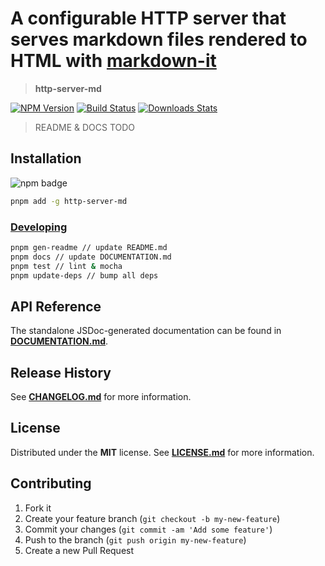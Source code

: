 # A configurable HTTP server that serves markdown files rendered to HTML with [**markdown-it**][markdown-it-url]

> **http-server-md**

[![NPM Version][npm-image]][npm-url]
[![Build Status][travis-image]][travis-url]
[![Downloads Stats][npm-downloads]][npm-url]

> README & DOCS TODO

## Installation

![npm badge][npm-badge-url]

```bash
pnpm add -g http-server-md
```

### [Developing](#developing)

```bash
pnpm gen-readme // update README.md
pnpm docs // update DOCUMENTATION.md
pnpm test // lint & mocha
pnpm update-deps // bump all deps
```

## API Reference

The standalone JSDoc-generated documentation can be found in
[**DOCUMENTATION.md**](/DOCUMENTATION.md).

## Release History

See [**CHANGELOG.md**](/CHANGELOG.md) for more information.

## License

Distributed under the **MIT** license. See [**LICENSE.md**](/LICENSE.md) for
more information.

## Contributing

1. Fork it
2. Create your feature branch (`git checkout -b my-new-feature`)
3. Commit your changes (`git commit -am 'Add some feature'`)
4. Push to the branch (`git push origin my-new-feature`)
5. Create a new Pull Request

[npm-image]: https://img.shields.io/npm/v/http-server-md.svg?style=flat-square
[npm-url]: https://npmjs.org/package/http-server-md
[npm-downloads]: https://img.shields.io/npm/dm/http-server-md.svg?style=flat-square
[npm-badge-url]: https://nodei.co/npm/http-server-md.png?downloads=true&downloadRank=true&stars=true
[travis-image]: https://img.shields.io/travis/f3rno64/http-server-md/master.svg?style=flat-square
[travis-url]: https://travis-ci.org/f3rno64/http-server-md
[markdown-it-url]: https://github.com/markdown-it/markdown-it

